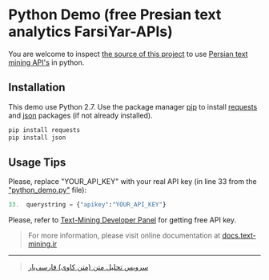 # Python Demo (free Presian text analytics FarsiYar-APIs)

You are welcome to inspect [the source of this project](../master/python-demo/python_demo.py) to use [Persian text mining API's](https://api.text-mining.ir/) in python.


## Installation
This demo use Python 2.7. Use the package manager [pip](https://pip.pypa.io/en/stable/) to install [requests](https://pypi.org/project/requests/) and [json](https://docs.python.org/2/library/json.html) packages (if not already installed).

```bash
pip install requests
pip install json
```

## Usage Tips

Please, replace "YOUR_API_KEY" with your real API key (in line 33 from the ["python_demo.py"](../master/python-demo/python_demo.py) file):

```python
33.  querystring = {"apikey":"YOUR_API_KEY"}
```

Please, refer to [Text-Mining Developer Panel](https://app.text-mining.ir) for getting free API key.

> For more information, please visit online documentation at [docs.text-mining.ir](https://docs.text-mining.ir/ "Persian Text Mining Documentation")

---

> [سرویس تحلیل متن (متن کاوی) فارسی‌یار](https://text-mining.ir "ابزارهای پردازش متن برای زبان فارسی")

